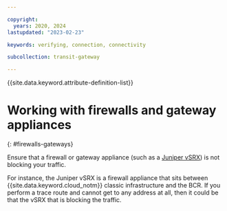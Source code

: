 ```yaml
---

copyright:
  years: 2020, 2024
lastupdated: "2023-02-23"

keywords: verifying, connection, connectivity

subcollection: transit-gateway

---
```


{{site.data.keyword.attribute-definition-list}}

# Working with firewalls and gateway appliances
{: #firewalls-gateways}

Ensure that a firewall or gateway appliance (such as a [Juniper vSRX](/docs/vsrx?topic=vsrx-getting-started#getting-started)) is not blocking your traffic.

For instance, the Juniper vSRX is a firewall appliance that sits between {{site.data.keyword.cloud_notm}} classic infrastructure and the BCR. If you perform a trace route and cannot get to any address at all, then it could be that the vSRX that is blocking the traffic.
